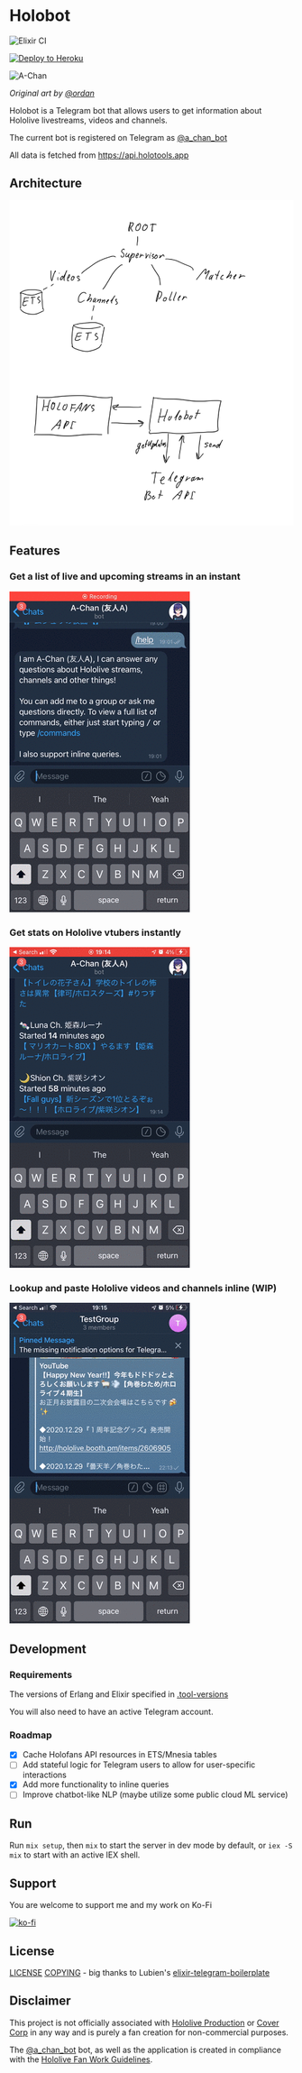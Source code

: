 # Holobot

![Elixir CI](https://github.com/DaniruKun/holobot-tg/workflows/Elixir%20CI/badge.svg)

[![Deploy to Heroku](https://www.herokucdn.com/deploy/button.svg)](https://heroku.com/deploy)

<img src="https://static.miraheze.org/hololivewiki/c/c7/Yuujin_-_A_-_Portrait_3D_02.png" alt="A-Chan" width="250"/>

_Original art by [@ordan](https://twitter.com/ordan)_

Holobot is a Telegram bot that allows users to get information about Hololive livestreams, videos and channels.

The current bot is registered on Telegram as [@a_chan_bot](https://t.me/a_chan_bot)

All data is fetched from <https://api.holotools.app>

## Architecture

<img src="doc/architecture.jpeg" width="800">

## Features

### Get a list of live and upcoming streams in an instant

![streams](doc/streams.gif)

### Get stats on Hololive vtubers instantly

![channels](doc/channels.gif)

### Lookup and paste Hololive videos and channels inline (WIP)

![inline](doc/inline.gif)

## Development

### Requirements

The versions of Erlang and Elixir specified in [.tool-versions](.tool-versions)

You will also need to have an active Telegram account.

### Roadmap

- [x] Cache Holofans API resources in ETS/Mnesia tables
- [ ] Add stateful logic for Telegram users to allow for user-specific interactions
- [x] Add more functionality to inline queries
- [ ] Improve chatbot-like NLP (maybe utilize some public cloud ML service)

## Run

Run `mix setup`, then `mix` to start the server in dev mode by default, or `iex -S mix` to start with an active IEX shell.

## Support

You are welcome to support me and my work on Ko-Fi

[![ko-fi](https://ko-fi.com/img/githubbutton_sm.svg)](https://ko-fi.com/I3I61NHVO)

## License

[LICENSE](LICENSE)
[COPYING](COPYING) - big thanks to Lubien's [elixir-telegram-boilerplate](https://github.com/lubien/elixir-telegram-bot-boilerplate)

## Disclaimer

This project is not officially associated with [Hololive Production](https://en.hololive.tv/) or [Cover Corp](https://cover-corp.com/) in any way and is purely a fan creation for non-commercial purposes.

The [@a_chan_bot](https://t.me/a_chan_bot) bot, as well as the application is created in compliance with the [Hololive Fan Work Guidelines](https://en.hololive.tv/terms).
